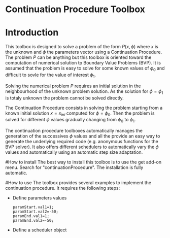 # Continuation Procedure Toolbox 
# Introduction 

This toolbox is designed to solve a problem of the form $P(x,\phi)$ where $x$ is the unknown and $\phi$ the parameters vector using a Continuation Procedure. 
The problem $P$ can be anything but this toolbox is oriented toward the computation of numerical solution tp Boundary Value Problems (BVP). 
It is assumed that the problem is easy to solve for some known values of $\phi_0$ and difficult to sovle for the value of interest $\phi_1$.

Solving the numerical problem $P$ requires an initial solution in the neighbourhood of the unknown problem solution. As the solution for $\phi=\phi_1$ is totaly unknown the problem cannot be solved directly.

The Continuation Procedure consists in solving the problem starting from a known initial solution $x=x_{ini}$ computed for $\phi=\phi_0$. Then the problem is solved for different $\phi$ values gradually changing from $\phi_0$ to $\phi_1$. 

The continuation procedure toolboxes automatically manages the generation of the successives $\phi$ values and all the provide an easy way to generate the underlying required code (e.g. anonymous functions for the BVP solver). 
It also offers different schedulers to automatically vary the $\phi$ values and automatically using an automatic step size adaptation.

#How to install
The best way to install this toolbox is to use the get add-on menu. Search for "continuationProcedure". The installation is fully automatic.

#How to use
The toolbox provides several examples to implement the continuation procedure. It requires the following steps:
+ Define parameters values
  ```
  paramStart.val1=1;
  paramStart.val2=-50;
  paramEnd.val1=1;
  paramEnd.val2=-50;
  
  ```
+ Define a scheduler object
